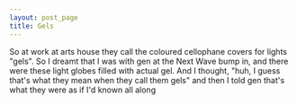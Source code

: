 ```yaml
---
layout: post_page
title: Gels
---
```


So at work at arts house they call the coloured cellophane covers for lights "gels". So I dreamt that I was with gen at the Next Wave bump in, and there were these light globes filled with actual gel. And I thought, "huh, I guess that's what they mean when they call them gels" and then I told gen that's what they were as if I'd known all along